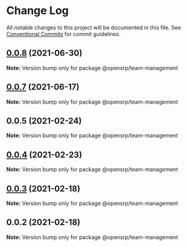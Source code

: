 # Change Log

All notable changes to this project will be documented in this file.
See [Conventional Commits](https://conventionalcommits.org) for commit guidelines.

## [0.0.8](https://github.com/OpenSRP/web/compare/@opensrp/team-management@0.0.7...@opensrp/team-management@0.0.8) (2021-06-30)

**Note:** Version bump only for package @opensrp/team-management

## [0.0.7](https://github.com/OpenSRP/web/compare/@opensrp/team-management@0.0.6...@opensrp/team-management@0.0.7) (2021-06-17)

**Note:** Version bump only for package @opensrp/team-management

## 0.0.5 (2021-02-24)

**Note:** Version bump only for package @opensrp/team-management

## [0.0.4](https://github.com/OpenSRP/web/compare/@opensrp/team-management@0.0.3...@opensrp/team-management@0.0.4) (2021-02-23)

**Note:** Version bump only for package @opensrp/team-management

## [0.0.3](https://github.com/OpenSRP/web/compare/@opensrp/team-management@0.0.2...@opensrp/team-management@0.0.3) (2021-02-18)

**Note:** Version bump only for package @opensrp/team-management

## 0.0.2 (2021-02-18)

**Note:** Version bump only for package @opensrp/team-management
